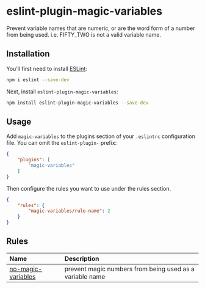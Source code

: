 # eslint-plugin-magic-variables

Prevent variable names that are numeric, or are the word form of a number from being used. i.e. FIFTY_TWO is not a valid variable name. 

## Installation

You'll first need to install [ESLint](https://eslint.org/):

```sh
npm i eslint --save-dev
```

Next, install `eslint-plugin-magic-variables`:

```sh
npm install eslint-plugin-magic-variables --save-dev
```

## Usage

Add `magic-variables` to the plugins section of your `.eslintrc` configuration file. You can omit the `eslint-plugin-` prefix:

```json
{
    "plugins": [
        "magic-variables"
    ]
}
```


Then configure the rules you want to use under the rules section.

```json
{
    "rules": {
        "magic-variables/rule-name": 2
    }
}
```

## Rules

<!-- begin auto-generated rules list -->

| Name                                                   | Description                                              |
| :----------------------------------------------------- | :------------------------------------------------------- |
| [no-magic-variables](docs/rules/no-magic-variables.md) | prevent magic numbers from being used as a variable name |

<!-- end auto-generated rules list -->


